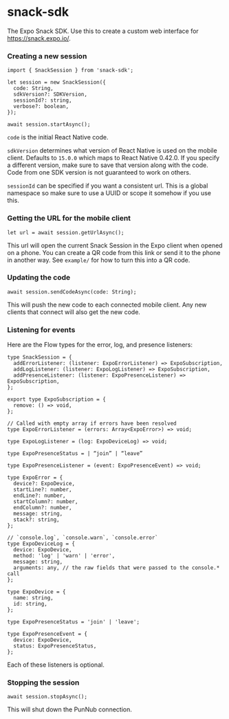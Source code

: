 # snack-sdk
The Expo Snack SDK. Use this to create a custom web interface for https://snack.expo.io/.

### Creating a new session
```
import { SnackSession } from 'snack-sdk';

let session = new SnackSession({
  code: String,
  sdkVersion?: SDKVersion,
  sessionId?: string,
  verbose?: boolean,
});

await session.startAsync();
```

`code` is the initial React Native code.

`sdkVersion` determines what version of React Native is used on the mobile client. Defaults to `15.0.0` which maps to React Native 0.42.0. If you specify a different version, make sure to save that version along with the code. Code from one SDK version is not guaranteed to work on others.

`sessionId` can be specified if you want a consistent url. This is a global namespace so make sure to use a UUID or scope it somehow if you use this.

### Getting the URL for the mobile client
```
let url = await session.getUrlAsync();
```
This url will open the current Snack Session in the Expo client when opened on a phone. You can create a QR code from this link or send it to the phone in another way. See `example/` for how to turn this into a QR code.

### Updating the code
```
await session.sendCodeAsync(code: String);
```
This will push the new code to each connected mobile client. Any new clients that connect will also get the new code.


### Listening for events
Here are the Flow types for the error, log, and presence listeners:
```
type SnackSession = {
  addErrorListener: (listener: ExpoErrorListener) => ExpoSubscription,
  addLogListener: (listener: ExpoLogListener) => ExpoSubscription,
  addPresenceListener: (listener: ExpoPresenceListener) => ExpoSubscription,
};

export type ExpoSubscription = {
  remove: () => void,
};

// Called with empty array if errors have been resolved
type ExpoErrorListener = (errors: Array<ExpoError>) => void;

type ExpoLogListener = (log: ExpoDeviceLog) => void;

type ExpoPresenceStatus = | “join” | “leave”

type ExpoPresenceListener = (event: ExpoPresenceEvent) => void;

type ExpoError = {
  device?: ExpoDevice,
  startLine?: number,
  endLine?: number,
  startColumn?: number,
  endColumn?: number,
  message: string,
  stack?: string,
};

// `console.log`, `console.warn`, `console.error`
type ExpoDeviceLog = {
  device: ExpoDevice,
  method: 'log' | 'warn' | 'error',
  message: string,
  arguments: any, // the raw fields that were passed to the console.* call
};

type ExpoDevice = {
  name: string,
  id: string,
};

type ExpoPresenceStatus = 'join' | 'leave';

type ExpoPresenceEvent = {
  device: ExpoDevice,
  status: ExpoPresenceStatus,
};
```

Each of these listeners is optional.

### Stopping the session
```
await session.stopAsync();
```
This will shut down the PunNub connection.
